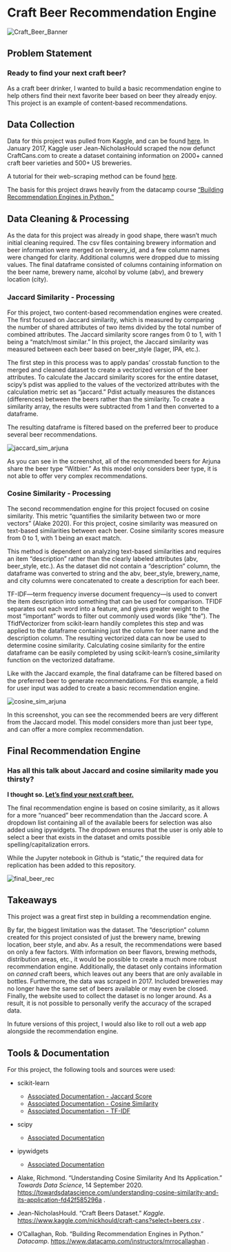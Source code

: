 # Craft Beer Recommendation Engine
![Craft_Beer_Banner](Craft_Beer_Banner.png)

## **Problem Statement**
### Ready to find your next craft beer? 

As a craft beer drinker, I wanted to build a basic recommendation engine to help others find their next favorite beer based on beer they already enjoy. This project is an example of content-based recommendations. 

## **Data Collection**
Data for this project was pulled from Kaggle, and can be found [here](https://www.kaggle.com/nickhould/craft-cans?select=beers.csv). In January 2017, Kaggle user Jean-NicholasHould scraped the now defunct CraftCans.com to create a dataset containing information on 2000+ canned craft beer varieties and 500+ US breweries. 

A tutorial for their web-scraping method can be found [here](http://www.jeannicholashould.com/python-web-scraping-tutorial-for-craft-beers.html).

The basis for this project draws heavily from the datacamp course [“Building Recommendation Engines in Python.”](https://www.datacamp.com/instructors/mrrocallaghan)

## **Data Cleaning & Processing**
As the data for this project was already in good shape, there wasn’t much initial cleaning required. The csv files containing brewery information and beer information were merged on brewery_id, and a few column names were changed for clarity. Additional columns were dropped due to missing values. The final dataframe consisted of columns containing information on the beer name, brewery name, alcohol by volume (abv), and brewery location (city).

### Jaccard Similarity - Processing
For this project, two content-based recommendation engines were created. The first focused on Jaccard similarity, which is measured by comparing the number of shared attributes of two items divided by the total number of combined attributes. The Jaccard similarity score ranges from 0 to 1, with 1 being a “match/most similar.”  In this project, the Jaccard similarity was measured between each beer based on beer_style (lager, IPA, etc.). 

The first step in this process was to apply pandas’ crosstab function to the merged and cleaned dataset to create a vectorized version of the beer attributes. To calculate the Jaccard similarity scores for the entire dataset, scipy’s pdist was applied to the values of the vectorized attributes with the calculation metric set as “jaccard.” Pdist actually measures the distances (differences) between the beers rather than the similarity. To create a similarity array, the results were subtracted from 1 and then converted to a dataframe. 

The resulting dataframe is filtered based on the preferred beer to produce several beer recommendations.

![jaccard_sim_arjuna](jaccard_sim_arjuna.png)

As you can see in the screenshot, all of the recommended beers for Arjuna share the beer type “Witbier.” As this model only considers beer type, it is not able to offer very complex recommendations. 


### Cosine Similarity - Processing
The second recommendation engine for this project focused on cosine similarity. This metric “quantifies the similarity between two or more vectors” (Alake 2020). For this project, cosine similarity was measured on text-based similarities between each beer. Cosine similarity scores measure from 0 to 1, with 1 being an exact match. 

This method is dependent on analyzing text-based similarities and requires an item “description” rather than the clearly labeled attributes (abv, beer_style, etc.). As the dataset did not contain a “description” column, the dataframe was converted to string and the abv, beer_style, brewery_name, and city columns were concatenated to create a description for each beer.

TF-IDF—term frequency inverse document frequency—is used to convert the item description into something that can be used for comparison. TFIDF separates out each word into a feature, and gives greater weight to the most “important” words to filter out commonly used words (like “the”). The TfidfVectorizer from scikit-learn handily completes this step and was applied to the dataframe containing just the column for beer name and the description column. The resulting vectorized data can now be used to determine cosine similarity.  Calculating cosine similarity for the entire dataframe can be easily completed by using scikit-learn’s cosine_similarity function on the vectorized dataframe. 

Like with the Jaccard example, the final dataframe can be filtered based on the preferred beer to generate recommendations. For this example, a field for user input was added to create a basic recommendation engine.

![cosine_sim_arjuna](cosine_sim_arjuna.png)

In this screenshot, you can see the recommended beers are very different from the Jaccard model. This model considers more than just beer type, and can offer a more complex recommendation.


## **Final Recommendation Engine**

### Has all this talk about Jaccard and cosine similarity made you thirsty?
**I thought so. [Let’s find your next craft beer.](https://github.com/shelbyheise/Craft_Beer_Recommendation_Engine/blob/main/Craft%20Beer%20Recommendation.ipynb)**

The final recommendation engine is based on cosine similarity, as it allows for a more “nuanced” beer recommendation than the Jaccard score. A dropdown list containing all of the available beers for selection was also added using ipywidgets. The dropdown ensures that the user is only able to select a beer that exists in the dataset and omits possible spelling/capitalization errors.

While the Jupyter notebook in Github is “static,” the required data for replication has been added to this repository. 

![final_beer_rec](final_beer_rec.png)

## **Takeaways**
This project was a great first step in building a recommendation engine. 

By far, the biggest limitation was the dataset. The “description” column created for this project consisted of just the brewery name, brewing location, beer style, and abv. As a result, the recommendations were based on only a few factors. With information on beer flavors, brewing methods, distribution areas, etc., it would be possible to create a much more robust recommendation engine. Additionally, the dataset only contains information on _canned_ craft beers, which leaves out any beers that are only available in bottles. Furthermore, the data was scraped in 2017. Included breweries may no longer have the same set of beers available or may even be closed. Finally, the website used to collect the dataset is no longer around. As a result, it is not possible to personally verify the accuracy of the scraped data.

In future versions of this project, I would also like to roll out a web app alongside the recommendation engine. 

## **Tools & Documentation**
 For this project, the following tools and sources were used:
 - scikit-learn
   - [Associated Documentation - Jaccard Score](https://scikit-learn.org/stable/modules/generated/sklearn.metrics.jaccard_score.html)
   - [Associated Documentation - Cosine Similarity](https://scikit-learn.org/stable/modules/generated/sklearn.metrics.pairwise.cosine_similarity.html)
   - [Associated Documentation - TF-IDF](https://scikit-learn.org/stable/modules/generated/sklearn.feature_extraction.text.TfidfVectorizer.html)
 - scipy
   - [Associated Documentation](https://docs.scipy.org/doc/scipy/reference/spatial.html)
 - ipywidgets
   - [Associated Documentation](https://ipywidgets.readthedocs.io/en/stable/user_guide.html)
 - Alake, Richmond. “Understanding Cosine Similarity And Its Application.” _Towards Data Science_, 14 September 2020. https://towardsdatascience.com/understanding-cosine-similarity-and-its-application-fd42f585296a .
 
 - Jean-NicholasHould. “Craft Beers Dataset.” _Kaggle_. https://www.kaggle.com/nickhould/craft-cans?select=beers.csv .
 
 - O’Callaghan, Rob. “Building Recommendation Engines in Python.” _Datacamp_. https://www.datacamp.com/instructors/mrrocallaghan .
